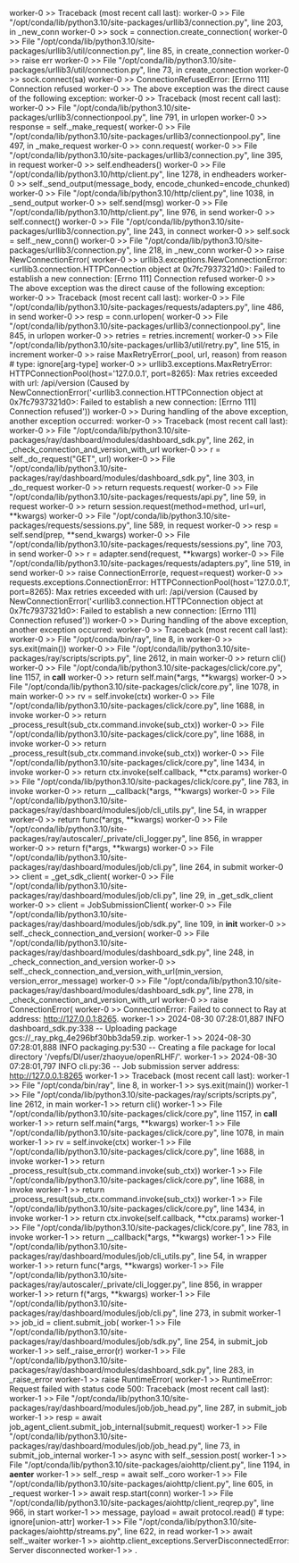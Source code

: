 worker-0 >> Traceback (most recent call last):
worker-0 >>   File "/opt/conda/lib/python3.10/site-packages/urllib3/connection.py", line 203, in _new_conn
worker-0 >>     sock = connection.create_connection(
worker-0 >>   File "/opt/conda/lib/python3.10/site-packages/urllib3/util/connection.py", line 85, in create_connection
worker-0 >>     raise err
worker-0 >>   File "/opt/conda/lib/python3.10/site-packages/urllib3/util/connection.py", line 73, in create_connection
worker-0 >>     sock.connect(sa)
worker-0 >> ConnectionRefusedError: [Errno 111] Connection refused
worker-0 >> The above exception was the direct cause of the following exception:
worker-0 >> Traceback (most recent call last):
worker-0 >>   File "/opt/conda/lib/python3.10/site-packages/urllib3/connectionpool.py", line 791, in urlopen
worker-0 >>     response = self._make_request(
worker-0 >>   File "/opt/conda/lib/python3.10/site-packages/urllib3/connectionpool.py", line 497, in _make_request
worker-0 >>     conn.request(
worker-0 >>   File "/opt/conda/lib/python3.10/site-packages/urllib3/connection.py", line 395, in request
worker-0 >>     self.endheaders()
worker-0 >>   File "/opt/conda/lib/python3.10/http/client.py", line 1278, in endheaders
worker-0 >>     self._send_output(message_body, encode_chunked=encode_chunked)
worker-0 >>   File "/opt/conda/lib/python3.10/http/client.py", line 1038, in _send_output
worker-0 >>     self.send(msg)
worker-0 >>   File "/opt/conda/lib/python3.10/http/client.py", line 976, in send
worker-0 >>     self.connect()
worker-0 >>   File "/opt/conda/lib/python3.10/site-packages/urllib3/connection.py", line 243, in connect
worker-0 >>     self.sock = self._new_conn()
worker-0 >>   File "/opt/conda/lib/python3.10/site-packages/urllib3/connection.py", line 218, in _new_conn
worker-0 >>     raise NewConnectionError(
worker-0 >> urllib3.exceptions.NewConnectionError: <urllib3.connection.HTTPConnection object at 0x7fc7937321d0>: Failed to establish a new connection: [Errno 111] Connection refused
worker-0 >> The above exception was the direct cause of the following exception:
worker-0 >> Traceback (most recent call last):
worker-0 >>   File "/opt/conda/lib/python3.10/site-packages/requests/adapters.py", line 486, in send
worker-0 >>     resp = conn.urlopen(
worker-0 >>   File "/opt/conda/lib/python3.10/site-packages/urllib3/connectionpool.py", line 845, in urlopen
worker-0 >>     retries = retries.increment(
worker-0 >>   File "/opt/conda/lib/python3.10/site-packages/urllib3/util/retry.py", line 515, in increment
worker-0 >>     raise MaxRetryError(_pool, url, reason) from reason  # type: ignore[arg-type]
worker-0 >> urllib3.exceptions.MaxRetryError: HTTPConnectionPool(host='127.0.0.1', port=8265): Max retries exceeded with url: /api/version (Caused by NewConnectionError('<urllib3.connection.HTTPConnection object at 0x7fc7937321d0>: Failed to establish a new connection: [Errno 111] Connection refused'))
worker-0 >> During handling of the above exception, another exception occurred:
worker-0 >> Traceback (most recent call last):
worker-0 >>   File "/opt/conda/lib/python3.10/site-packages/ray/dashboard/modules/dashboard_sdk.py", line 262, in _check_connection_and_version_with_url
worker-0 >>     r = self._do_request("GET", url)
worker-0 >>   File "/opt/conda/lib/python3.10/site-packages/ray/dashboard/modules/dashboard_sdk.py", line 303, in _do_request
worker-0 >>     return requests.request(
worker-0 >>   File "/opt/conda/lib/python3.10/site-packages/requests/api.py", line 59, in request
worker-0 >>     return session.request(method=method, url=url, **kwargs)
worker-0 >>   File "/opt/conda/lib/python3.10/site-packages/requests/sessions.py", line 589, in request
worker-0 >>     resp = self.send(prep, **send_kwargs)
worker-0 >>   File "/opt/conda/lib/python3.10/site-packages/requests/sessions.py", line 703, in send
worker-0 >>     r = adapter.send(request, **kwargs)
worker-0 >>   File "/opt/conda/lib/python3.10/site-packages/requests/adapters.py", line 519, in send
worker-0 >>     raise ConnectionError(e, request=request)
worker-0 >> requests.exceptions.ConnectionError: HTTPConnectionPool(host='127.0.0.1', port=8265): Max retries exceeded with url: /api/version (Caused by NewConnectionError('<urllib3.connection.HTTPConnection object at 0x7fc7937321d0>: Failed to establish a new connection: [Errno 111] Connection refused'))
worker-0 >> During handling of the above exception, another exception occurred:
worker-0 >> Traceback (most recent call last):
worker-0 >>   File "/opt/conda/bin/ray", line 8, in <module>
worker-0 >>     sys.exit(main())
worker-0 >>   File "/opt/conda/lib/python3.10/site-packages/ray/scripts/scripts.py", line 2612, in main
worker-0 >>     return cli()
worker-0 >>   File "/opt/conda/lib/python3.10/site-packages/click/core.py", line 1157, in __call__
worker-0 >>     return self.main(*args, **kwargs)
worker-0 >>   File "/opt/conda/lib/python3.10/site-packages/click/core.py", line 1078, in main
worker-0 >>     rv = self.invoke(ctx)
worker-0 >>   File "/opt/conda/lib/python3.10/site-packages/click/core.py", line 1688, in invoke
worker-0 >>     return _process_result(sub_ctx.command.invoke(sub_ctx))
worker-0 >>   File "/opt/conda/lib/python3.10/site-packages/click/core.py", line 1688, in invoke
worker-0 >>     return _process_result(sub_ctx.command.invoke(sub_ctx))
worker-0 >>   File "/opt/conda/lib/python3.10/site-packages/click/core.py", line 1434, in invoke
worker-0 >>     return ctx.invoke(self.callback, **ctx.params)
worker-0 >>   File "/opt/conda/lib/python3.10/site-packages/click/core.py", line 783, in invoke
worker-0 >>     return __callback(*args, **kwargs)
worker-0 >>   File "/opt/conda/lib/python3.10/site-packages/ray/dashboard/modules/job/cli_utils.py", line 54, in wrapper
worker-0 >>     return func(*args, **kwargs)
worker-0 >>   File "/opt/conda/lib/python3.10/site-packages/ray/autoscaler/_private/cli_logger.py", line 856, in wrapper
worker-0 >>     return f(*args, **kwargs)
worker-0 >>   File "/opt/conda/lib/python3.10/site-packages/ray/dashboard/modules/job/cli.py", line 264, in submit
worker-0 >>     client = _get_sdk_client(
worker-0 >>   File "/opt/conda/lib/python3.10/site-packages/ray/dashboard/modules/job/cli.py", line 29, in _get_sdk_client
worker-0 >>     client = JobSubmissionClient(
worker-0 >>   File "/opt/conda/lib/python3.10/site-packages/ray/dashboard/modules/job/sdk.py", line 109, in __init__
worker-0 >>     self._check_connection_and_version(
worker-0 >>   File "/opt/conda/lib/python3.10/site-packages/ray/dashboard/modules/dashboard_sdk.py", line 248, in _check_connection_and_version
worker-0 >>     self._check_connection_and_version_with_url(min_version, version_error_message)
worker-0 >>   File "/opt/conda/lib/python3.10/site-packages/ray/dashboard/modules/dashboard_sdk.py", line 278, in _check_connection_and_version_with_url
worker-0 >>     raise ConnectionError(
worker-0 >> ConnectionError: Failed to connect to Ray at address: http://127.0.0.1:8265.
worker-1 >> 2024-08-30 07:28:01,887	INFO dashboard_sdk.py:338 -- Uploading package gcs://_ray_pkg_4e296bf30bb3da59.zip.
worker-1 >> 2024-08-30 07:28:01,888	INFO packaging.py:530 -- Creating a file package for local directory '/vepfs/DI/user/zhaoyue/openRLHF/'.
worker-1 >> 2024-08-30 07:28:01,797	INFO cli.py:36 -- Job submission server address: http://127.0.0.1:8265
worker-1 >> Traceback (most recent call last):
worker-1 >>   File "/opt/conda/bin/ray", line 8, in <module>
worker-1 >>     sys.exit(main())
worker-1 >>   File "/opt/conda/lib/python3.10/site-packages/ray/scripts/scripts.py", line 2612, in main
worker-1 >>     return cli()
worker-1 >>   File "/opt/conda/lib/python3.10/site-packages/click/core.py", line 1157, in __call__
worker-1 >>     return self.main(*args, **kwargs)
worker-1 >>   File "/opt/conda/lib/python3.10/site-packages/click/core.py", line 1078, in main
worker-1 >>     rv = self.invoke(ctx)
worker-1 >>   File "/opt/conda/lib/python3.10/site-packages/click/core.py", line 1688, in invoke
worker-1 >>     return _process_result(sub_ctx.command.invoke(sub_ctx))
worker-1 >>   File "/opt/conda/lib/python3.10/site-packages/click/core.py", line 1688, in invoke
worker-1 >>     return _process_result(sub_ctx.command.invoke(sub_ctx))
worker-1 >>   File "/opt/conda/lib/python3.10/site-packages/click/core.py", line 1434, in invoke
worker-1 >>     return ctx.invoke(self.callback, **ctx.params)
worker-1 >>   File "/opt/conda/lib/python3.10/site-packages/click/core.py", line 783, in invoke
worker-1 >>     return __callback(*args, **kwargs)
worker-1 >>   File "/opt/conda/lib/python3.10/site-packages/ray/dashboard/modules/job/cli_utils.py", line 54, in wrapper
worker-1 >>     return func(*args, **kwargs)
worker-1 >>   File "/opt/conda/lib/python3.10/site-packages/ray/autoscaler/_private/cli_logger.py", line 856, in wrapper
worker-1 >>     return f(*args, **kwargs)
worker-1 >>   File "/opt/conda/lib/python3.10/site-packages/ray/dashboard/modules/job/cli.py", line 273, in submit
worker-1 >>     job_id = client.submit_job(
worker-1 >>   File "/opt/conda/lib/python3.10/site-packages/ray/dashboard/modules/job/sdk.py", line 254, in submit_job
worker-1 >>     self._raise_error(r)
worker-1 >>   File "/opt/conda/lib/python3.10/site-packages/ray/dashboard/modules/dashboard_sdk.py", line 283, in _raise_error
worker-1 >>     raise RuntimeError(
worker-1 >> RuntimeError: Request failed with status code 500: Traceback (most recent call last):
worker-1 >>   File "/opt/conda/lib/python3.10/site-packages/ray/dashboard/modules/job/job_head.py", line 287, in submit_job
worker-1 >>     resp = await job_agent_client.submit_job_internal(submit_request)
worker-1 >>   File "/opt/conda/lib/python3.10/site-packages/ray/dashboard/modules/job/job_head.py", line 73, in submit_job_internal
worker-1 >>     async with self._session.post(
worker-1 >>   File "/opt/conda/lib/python3.10/site-packages/aiohttp/client.py", line 1194, in __aenter__
worker-1 >>     self._resp = await self._coro
worker-1 >>   File "/opt/conda/lib/python3.10/site-packages/aiohttp/client.py", line 605, in _request
worker-1 >>     await resp.start(conn)
worker-1 >>   File "/opt/conda/lib/python3.10/site-packages/aiohttp/client_reqrep.py", line 966, in start
worker-1 >>     message, payload = await protocol.read()  # type: ignore[union-attr]
worker-1 >>   File "/opt/conda/lib/python3.10/site-packages/aiohttp/streams.py", line 622, in read
worker-1 >>     await self._waiter
worker-1 >> aiohttp.client_exceptions.ServerDisconnectedError: Server disconnected
worker-1 >> .
